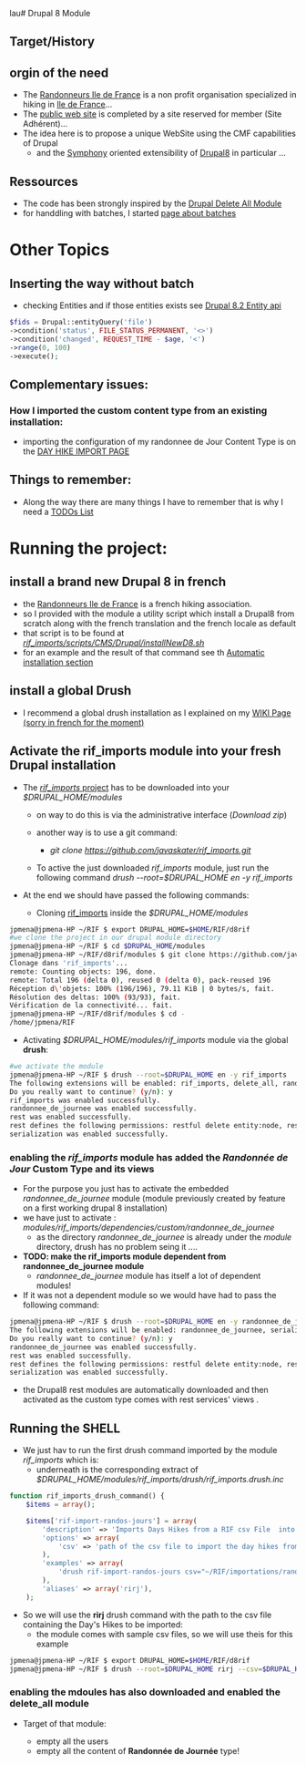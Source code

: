 lau# Drupal 8 Module
## Target/History

## orgin of the need

* The [Randonneurs Ile de France](http://rifrando.fr/) is a non profit organisation specialized in hiking in [Ile de France](https://en.wikipedia.org/wiki/%C3%8Ele-de-France)...
* The [public web site](http://rifrando.fr/) is completed by a site reserved for member (Site Adhérent)...
* The idea here is to propose a unique WebSite using the CMF capabilities of Drupal
  * and the [Symphony](https://symfony.com/) oriented extensibility of [Drupal8](https://www.drupal.org/8) in particular ...

## Ressources

* The code has been strongly inspired by the [Drupal Delete All Module](https://www.drupal.org/project/delete_all)
* for handdling with batches, I started [page about batches](docs/BATCH.md)

# Other Topics

## Inserting the way without batch
* checking Entities and if those entities exists see [Drupal 8.2 Entity api](https://api.drupal.org/api/drupal/core%21lib%21Drupal%21Core%21Entity%21entity.api.php/group/entity_api/8.2.x)

``` php
$fids = Drupal::entityQuery('file')
->condition('status', FILE_STATUS_PERMANENT, '<>')
->condition('changed', REQUEST_TIME - $age, '<')
->range(0, 100)
->execute();
```
## Complementary issues:

### How I imported the custom content type from an existing installation:

* importing the configuration of my randonnee de Jour Content Type is on the [DAY HIKE IMPORT PAGE](docs/IMPORTS.md)

## Things to remember:
* Along the way there are many things I have to remember that is why I need a [TODOs List](docs/TODO.md)

# Running the project:

## install a brand new Drupal 8 in french

* the [Randonneurs Ile de France](http://rifrando.fr) is a french hiking association.
* so I provided with the module a utility script which install a Drupal8 from scratch along with the french translation and the french locale as default
* that script is to be found at [*rif_imports/scripts/CMS/Drupal/installNewD8.sh*](https://github.com/javaskater/rif_imports/blob/master/scripts/CMS/Drupal/installNewD8.sh)
* for an example and the result of that command see th [Automatic installation section](docs/INSTALL.md)

## install a global Drush

* I recommend a global drush installation as I explained on my [WIKI Page (sorry in french for the moment)](http://wiki.jpmena.eu/index.php?title=Php:drupal8:drush:installation:igpde)

## Activate the rif_imports module into your fresh Drupal installation

* The [*rif_imports*  project](https://github.com/javaskater/rif_imports) has to be downloaded into your *$DRUPAL_HOME/modules*
  * on way to do this is via the administrative interface (_Download zip_)
  * another way is to use a git command:
    * *git clone https://github.com/javaskater/rif_imports.git*

  * To active the just downloaded *rif_imports* module, just run the following command *drush --root=$DRUPAL_HOME en -y rif_imports*

* At the end we should have passed the following commands:
  * Cloning [rif_imports](https://github.com/javaskater/rif_imports) inside the *$DRUPAL_HOME/modules*

``` bash
jpmena@jpmena-HP ~/RIF $ export DRUPAL_HOME=$HOME/RIF/d8rif
#we clone the project in our drupal module directory
jpmena@jpmena-HP ~/RIF $ cd $DRUPAL_HOME/modules
jpmena@jpmena-HP ~/RIF/d8rif/modules $ git clone https://github.com/javaskater/rif_imports.git
Clonage dans 'rif_imports'...
remote: Counting objects: 196, done.
remote: Total 196 (delta 0), reused 0 (delta 0), pack-reused 196
Réception d\'objets: 100% (196/196), 79.11 KiB | 0 bytes/s, fait.
Résolution des deltas: 100% (93/93), fait.
Vérification de la connectivité... fait.
jpmena@jpmena-HP ~/RIF/d8rif/modules $ cd -
/home/jpmena/RIF
```

  * Activating *$DRUPAL_HOME/modules/rif_imports* module via the global **drush**:

``` bash
#we activate the module
jpmena@jpmena-HP ~/RIF $ drush --root=$DRUPAL_HOME en -y rif_imports
The following extensions will be enabled: rif_imports, delete_all, randonnee_de_journee, serialization, rest
Do you really want to continue? (y/n): y
rif_imports was enabled successfully.                                                                                                               [ok]
randonnee_de_journee was enabled successfully.                                                                                                      [ok]
rest was enabled successfully.                                                                                                                      [ok]
rest defines the following permissions: restful delete entity:node, restful get entity:node, restful patch entity:node, restful post entity:node
serialization was enabled successfully.                                                                                                             [ok]
```

### enabling the *rif_imports* module has added the *Randonnée de Jour* Custom Type and its views
* For the purpose you just has to activate the embedded *randonnee_de_journee* module (module previously created by feature on a first working drupal 8 installation)
* we have just to activate : *modules/rif_imports/dependencies/custom/randonnee_de_journee*
  * as the directory *randonnee_de_journee* is already under the *module* directory, drush has no problem seing it ....
* **TODO: make the rif_imports module dependent from randonnee_de_journee module**
  * *randonnee_de_journee* module has itself a lot of dependent modules!
* If it was not a dependent module so we would have had to pass the following command:

``` bash
jpmena@jpmena-HP ~/RIF $ drush --root=$DRUPAL_HOME en -y randonnee_de_journee
The following extensions will be enabled: randonnee_de_journee, serialization, rest
Do you really want to continue? (y/n): y
randonnee_de_journee was enabled successfully.                                                                                                      [ok]
rest was enabled successfully.                                                                                                                      [ok]
rest defines the following permissions: restful delete entity:node, restful get entity:node, restful patch entity:node, restful post entity:node
serialization was enabled successfully.                                                                                                             [ok]
```

* the Drupal8 rest modules are automatically downloaded and then activated as the custom type comes with rest services' views .

## Running the SHELL

* We just hav to run the first drush command imported by the module *rif_imports* which is:
  * underneath is the corresponding extract of *$DRUPAL_HOME/modules/rif_imports/drush/rif_imports.drush.inc*

``` php
function rif_imports_drush_command() {
    $items = array();

    $items['rif-import-randos-jours'] = array(
        'description' => 'Imports Days Hikes from a RIF csv File  into Drupal (Drupal 8 Rando-Journee content type)',
        'options' => array(
            'csv' => 'path of the csv file to import the day hikes from ...',
        ),
        'examples' => array(
            'drush rif-import-randos-jours csv="~/RIF/importations/randonnees.csv"' => 'import day hikes from the specified csv file',
        ),
        'aliases' => array('rirj'),
    );
```

* So we will use the __rirj__ drush command with the path to the csv file containing the Day's Hikes to be imported:
  * the module comes with sample csv files, so we will use theis for this example

``` bash
jpmena@jpmena-HP ~/RIF $ export DRUPAL_HOME=$HOME/RIF/d8rif
jpmena@jpmena-HP ~/RIF $ drush --root=$DRUPAL_HOME rirj --csv=$DRUPAL_HOME/modules/rif_imports/examples/csvfiles/randonnees.sample.csv
```

### enabling the mdoules has also downloaded and enabled the delete_all module

* Target of that module:
   * empty all the users
   * empty  all the content of **Randonnée de Journée** type!

   ``` bash

   ```
